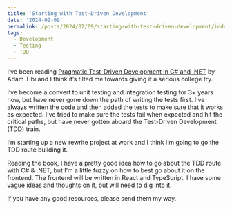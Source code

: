 ```yaml
---
title: 'Starting with Test-Driven Development'
date: '2024-02-09'
permalink: /posts/2024/02/09/starting-with-test-driven-development/index.html
tags:
  - Development
  - Testing
  - TDD
---
```


I’ve been reading [Pragmatic Test-Driven Development in C# and .NET](https://bookshop.org/p/books/pragmatic-test-driven-development-in-c-and-net-write-loosely-coupled-documented-and-high-quality-code-with-ddd-using-familiar-tools-and-libraries/18917559?ean=9781803230191) by Adam Tibi and I think it’s tilted me towards giving it a serious college try.
<!-- excerpt -->

I’ve become a convert to unit testing and integration testing for 3+ years now, but have never gone down the path of writing the tests first. I’ve always written the code and then added the tests to make sure that it works as expected. I’ve tried to make sure the tests fail when expected and hit the critical paths, but have never gotten aboard the Test-Driven Development (TDD) train.

I’m starting up a new rewrite project at work and I think I’m going to go the TDD route building it.

Reading the book, I have a pretty good idea how to go about the TDD route with C# & .NET, but I’m a little fuzzy on how to best go about it on the frontend. The frontend will be written in React and TypeScript. I have some vague ideas and thoughts on it, but will need to dig into it.

If you have any good resources, please send them my way.